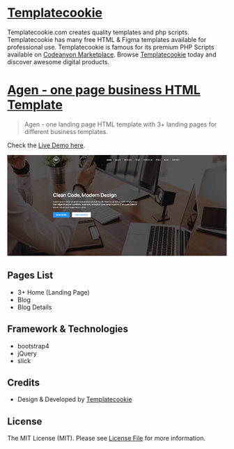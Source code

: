 # [Templatecookie](https://templatecookie.com)
Templatecookie.com creates quality templates and php scripts. Templatecookie has many free HTML & Figma templates available for professional use. Templatecookie is famous for its premium PHP Scripts available on [Codeanyon Marketplace](https://codecanyon.net/user/templatecookie). Browse [Templatecookie](https://templatecookie.com) today and discover awesome digital products.

# [Agen - one page business HTML Template](https://www.templatecookie.com/products)

> Agen - one landing page HTML template with 3+ landing pages for different business templates.

Check the [Live Demo here](https://agen-one-page.netlify.app/).

![](screenshot.png)

## Pages List
- 3+ Home (Landing Page)
- Blog
- Blog Details

## Framework & Technologies
- bootstrap4
- jQuery
- slick

## Credits
- Design & Developed by [Templatecookie](https://templatecookie.com)

## License
The MIT License (MIT). Please see [License File](LICENSE.md) for more information.



